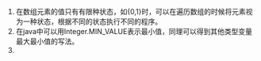 1. 在数组元素的值只有有限种状态，如{0,1}时，可以在遍历数组的时候将元素视为一种状态，根据不同的状态执行不同的程序。
2. 在java中可以用Integer.MIN_VALUE表示最小值，同理可以得到其他类型变量最大最小值的写法。
3. 

